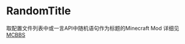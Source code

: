 # RandomTitle
取配置文件列表中或一言API中随机语句作为标题的Minecraft Mod
详细见[MCBBS](https://www.mcbbs.net/thread-980991-1-1.html)
